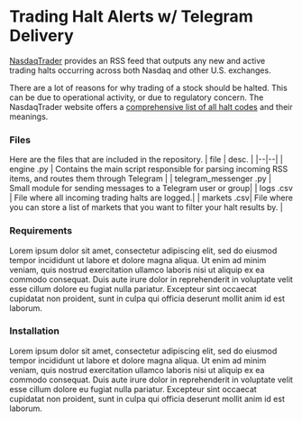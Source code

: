 # Trading Halt Alerts w/ Telegram Delivery

[NasdaqTrader](https://www.nasdaqtrader.com/trader.aspx?id=TradeHalts) provides an RSS feed that outputs any new and active trading halts occurring across both Nasdaq and other U.S. exchanges.

There are a lot of reasons for why trading of a stock should be halted. This can be due to operational activity, or due to regulatory concern. The NasdaqTrader website offers a [comprehensive list of all halt codes](https://www.nasdaqtrader.com/Trader.aspx?id=TradeHaltCodes) and their meanings.  

### Files

Here are the files that are included in the repository.
| file | desc. |
|--|--|
| engine .py | Contains the main script responsible for parsing incoming RSS items, and routes them through Telegram |
| telegram_messenger .py | Small module for sending messages to a Telegram user or group|
| logs .csv | File where all incoming trading halts are logged.|
| markets .csv| File where you can store a list of markets that you want to filter your halt results by. |



### Requirements

Lorem ipsum dolor sit amet, consectetur adipiscing elit, sed do eiusmod tempor incididunt ut labore et dolore magna aliqua. Ut enim ad minim veniam, quis nostrud exercitation ullamco laboris nisi ut aliquip ex ea commodo consequat. Duis aute irure dolor in reprehenderit in voluptate velit esse cillum dolore eu fugiat nulla pariatur. Excepteur sint occaecat cupidatat non proident, sunt in culpa qui officia deserunt mollit anim id est laborum.

### Installation

Lorem ipsum dolor sit amet, consectetur adipiscing elit, sed do eiusmod tempor incididunt ut labore et dolore magna aliqua. Ut enim ad minim veniam, quis nostrud exercitation ullamco laboris nisi ut aliquip ex ea commodo consequat. Duis aute irure dolor in reprehenderit in voluptate velit esse cillum dolore eu fugiat nulla pariatur. Excepteur sint occaecat cupidatat non proident, sunt in culpa qui officia deserunt mollit anim id est laborum.
